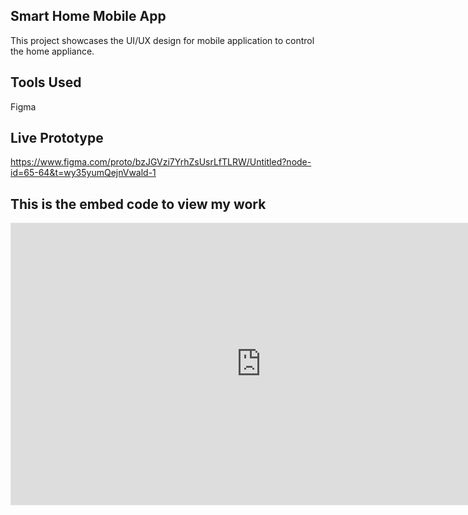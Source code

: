## Smart Home Mobile App
This project showcases the UI/UX design for mobile application to control the home appliance.

## Tools Used
Figma
## Live Prototype
https://www.figma.com/proto/bzJGVzi7YrhZsUsrLfTLRW/Untitled?node-id=65-64&t=wy35yumQejnVwald-1
## This is the embed code to view my work
<iframe style="border: 1px solid rgba(0, 0, 0, 0.1);" width="800" height="450" src="https://embed.figma.com/design/bzJGVzi7YrhZsUsrLfTLRW/Untitled?node-id=0-1&embed-host=share" allowfullscreen></iframe>
